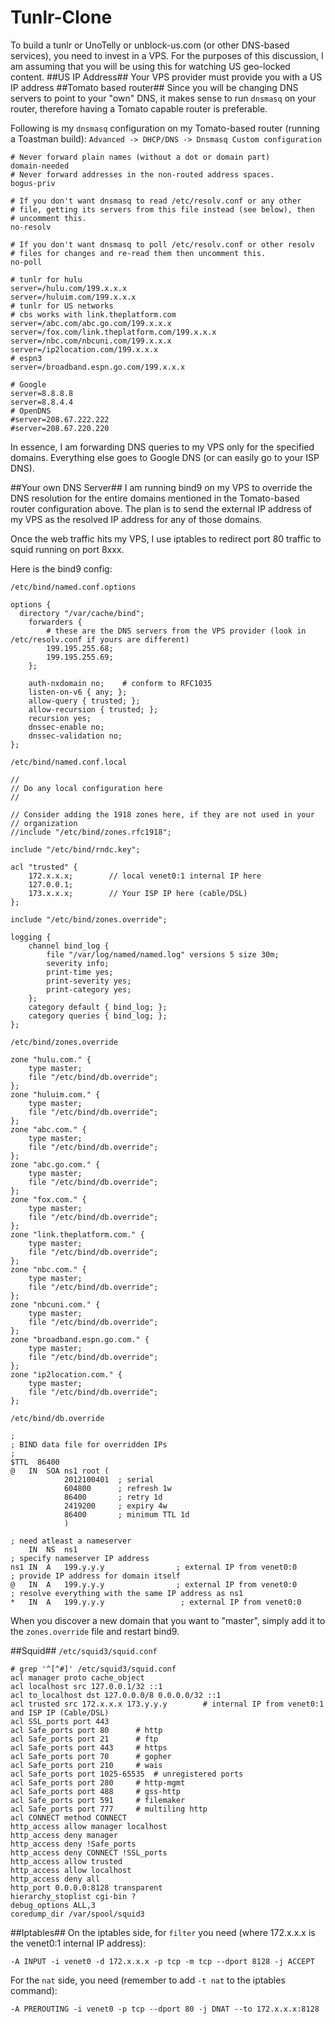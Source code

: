 Tunlr-Clone
===========
To build a tunlr or UnoTelly or unblock-us.com (or other DNS-based services), you need to invest in a VPS.
For the purposes of this discussion, I am assuming that you will be using this for watching US geo-locked content.
##US IP Address##
Your VPS provider must provide you with a US IP address
##Tomato based router##
Since you will be changing DNS servers to point to your "own" DNS, it makes sense to run `dnsmasq` on your router,
therefore having a Tomato capable router is preferable.

Following is my `dnsmasq` configuration on my Tomato-based router (running a Toastman build):
`Advanced -> DHCP/DNS -> Dnsmasq Custom configuration`

    # Never forward plain names (without a dot or domain part)
    domain-needed
    # Never forward addresses in the non-routed address spaces.
    bogus-priv
    
    # If you don't want dnsmasq to read /etc/resolv.conf or any other
    # file, getting its servers from this file instead (see below), then
    # uncomment this.
    no-resolv
    
    # If you don't want dnsmasq to poll /etc/resolv.conf or other resolv
    # files for changes and re-read them then uncomment this.
    no-poll
    
    # tunlr for hulu
    server=/hulu.com/199.x.x.x
    server=/huluim.com/199.x.x.x
    # tunlr for US networks
    # cbs works with link.theplatform.com
    server=/abc.com/abc.go.com/199.x.x.x
    server=/fox.com/link.theplatform.com/199.x.x.x
    server=/nbc.com/nbcuni.com/199.x.x.x
    server=/ip2location.com/199.x.x.x
    # espn3 
    server=/broadband.espn.go.com/199.x.x.x
    
    # Google
    server=8.8.8.8
    server=8.8.4.4
    # OpenDNS
    #server=208.67.222.222
    #server=208.67.220.220
In essence, I am forwarding DNS queries to my VPS only for the specified domains. Everything else goes to Google DNS
(or can easily go to your ISP DNS).

##Your own DNS Server##
I am running bind9 on my VPS to override the DNS resolution for the entire domains mentioned in the Tomato-based router configuration above.
The plan is to send the external IP address of my VPS as the resolved IP address for any of those domains.

Once the web traffic hits my VPS, I use iptables to redirect port 80 traffic to squid running on port 8xxx.

Here is the bind9 config:

`/etc/bind/named.conf.options`

    options {
      directory "/var/cache/bind";
    	forwarders {
            # these are the DNS servers from the VPS provider (look in /etc/resolv.conf if yours are different)
    		199.195.255.68;
    		199.195.255.69;
    	};
    
    	auth-nxdomain no;    # conform to RFC1035
    	listen-on-v6 { any; };
    	allow-query { trusted; };
    	allow-recursion { trusted; };
    	recursion yes;
    	dnssec-enable no;
    	dnssec-validation no;
    };

`/etc/bind/named.conf.local`

    //
    // Do any local configuration here
    //
    
    // Consider adding the 1918 zones here, if they are not used in your
    // organization
    //include "/etc/bind/zones.rfc1918";
    
    include "/etc/bind/rndc.key";
    
    acl "trusted" {
        172.x.x.x;        // local venet0:1 internal IP here
        127.0.0.1;
        173.x.x.x;        // Your ISP IP here (cable/DSL)
    };
    
    include "/etc/bind/zones.override";
    
    logging {
        channel bind_log {
            file "/var/log/named/named.log" versions 5 size 30m;
            severity info;
            print-time yes;
            print-severity yes;
            print-category yes;
        };
        category default { bind_log; };
        category queries { bind_log; };
    };

`/etc/bind/zones.override`

    zone "hulu.com." {
        type master;
        file "/etc/bind/db.override";
    };
    zone "huluim.com." {
        type master;
        file "/etc/bind/db.override";
    };
    zone "abc.com." {
        type master;
        file "/etc/bind/db.override";
    };
    zone "abc.go.com." {
        type master;
        file "/etc/bind/db.override";
    };
    zone "fox.com." {
        type master;
        file "/etc/bind/db.override";
    };
    zone "link.theplatform.com." {
        type master;
        file "/etc/bind/db.override";
    };
    zone "nbc.com." {
        type master;
        file "/etc/bind/db.override";
    };
    zone "nbcuni.com." {
        type master;
        file "/etc/bind/db.override";
    };
    zone "broadband.espn.go.com." {
        type master;
        file "/etc/bind/db.override";
    };
    zone "ip2location.com." {
        type master;
        file "/etc/bind/db.override";
    };

`/etc/bind/db.override`

    ;
    ; BIND data file for overridden IPs
    ;
    $TTL  86400
    @   IN  SOA ns1 root (
                2012100401  ; serial
                604800      ; refresh 1w
                86400       ; retry 1d
                2419200     ; expiry 4w
                86400       ; minimum TTL 1d
                )
    
    ; need atleast a nameserver
        IN  NS  ns1
    ; specify nameserver IP address
    ns1 IN  A   199.y.y.y                ; external IP from venet0:0
    ; provide IP address for domain itself
    @   IN  A   199.y.y.y                ; external IP from venet0:0
    ; resolve everything with the same IP address as ns1
    *   IN  A   199.y.y.y                 ; external IP from venet0:0

When you discover a new domain that you want to "master", simply add it to the `zones.override` file and restart bind9.

##Squid##
`/etc/squid3/squid.conf`

    # grep '^[^#]' /etc/squid3/squid.conf
    acl manager proto cache_object
    acl localhost src 127.0.0.1/32 ::1
    acl to_localhost dst 127.0.0.0/8 0.0.0.0/32 ::1
    acl trusted src 172.x.x.x 173.y.y.y        # internal IP from venet0:1 and ISP IP (Cable/DSL)
    acl SSL_ports port 443
    acl Safe_ports port 80  	# http
    acl Safe_ports port 21		# ftp
    acl Safe_ports port 443		# https
    acl Safe_ports port 70		# gopher
    acl Safe_ports port 210		# wais
    acl Safe_ports port 1025-65535	# unregistered ports
    acl Safe_ports port 280		# http-mgmt
    acl Safe_ports port 488		# gss-http
    acl Safe_ports port 591		# filemaker
    acl Safe_ports port 777		# multiling http
    acl CONNECT method CONNECT
    http_access allow manager localhost
    http_access deny manager
    http_access deny !Safe_ports
    http_access deny CONNECT !SSL_ports
    http_access allow trusted
    http_access allow localhost
    http_access deny all
    http_port 0.0.0.0:8128 transparent
    hierarchy_stoplist cgi-bin ?
    debug_options ALL,3
    coredump_dir /var/spool/squid3

##Iptables##
On the iptables side, for `filter` you need (where 172.x.x.x is the venet0:1 internal IP address):

    -A INPUT -i venet0 -d 172.x.x.x -p tcp -m tcp --dport 8128 -j ACCEPT

For the `nat` side, you need (remember to add `-t nat` to the iptables command):

    -A PREROUTING -i venet0 -p tcp --dport 80 -j DNAT --to 172.x.x.x:8128